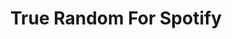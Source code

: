 ---
title: True Random For Spotify
description: An application for unbiased truly random playlist and library shuffling with Spotify.
tags:
- code
- javascript
- css
- spotify
- api
- html
- npm
- nodejs
- gulp
- random
- application
- oauth
- json
- git
links:
  website: https://tomeraberba.ch/spotify-true-random
  github: https://github.com/TomerAberbach/spotify-true-random
timestamp: 05/20/2018
---